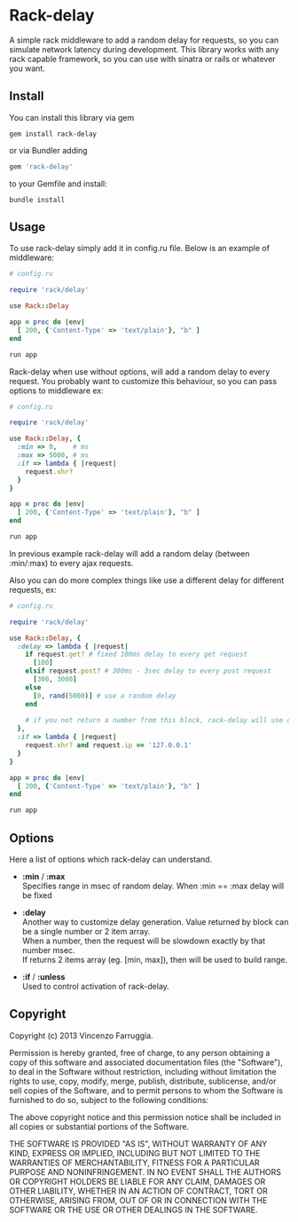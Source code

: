 Rack-delay
==========

A simple rack middleware to add a random delay for requests, so you can simulate network latency during development.
This library works with any rack capable framework, so you can use with sinatra or rails or whatever you want.

## Install

You can install this library via gem

    gem install rack-delay

or via Bundler adding

```ruby
gem 'rack-delay'
```

to your Gemfile and install:

    bundle install


## Usage

To use rack-delay simply add it in config.ru file.
Below is an example of middleware:

```ruby
# config.ru

require 'rack/delay'

use Rack::Delay

app = proc do |env|
  [ 200, {'Content-Type' => 'text/plain'}, "b" ]
end

run app
```

Rack-delay when use without options, will add a random delay to every request.
You probably want to customize this behaviour, so you can pass options to middleware ex:

```ruby
# config.ru

require 'rack/delay'

use Rack::Delay, {
  :min => 0,    # ms
  :max => 5000, # ms
  :if => lambda { |request|
    request.xhr?
  }
}

app = proc do |env|
  [ 200, {'Content-Type' => 'text/plain'}, "b" ]
end

run app
```

In previous example rack-delay will add a random delay (between :min/:max) to every ajax requests.

Also you can do more complex things like use a different delay for different requests, ex:

```ruby
# config.ru

require 'rack/delay'

use Rack::Delay, {
  :delay => lambda { |request|
    if request.get? # fixed 100ms delay to every get request
      [100]
    elsif request.post? # 300ms - 3sec delay to every post request
      [300, 3000]
    else
      [0, rand(5000)] # use a random delay
    end
    
    # if you not return a number from this block, rack-delay will use defaults range :min/:max to calc random delay
  },
  :if => lambda { |request|
    request.xhr? and request.ip == '127.0.0.1'
  }
}

app = proc do |env|
  [ 200, {'Content-Type' => 'text/plain'}, "b" ]
end

run app
```

## Options

Here a list of options which rack-delay can understand.  


* **:min** / **:max**  
  Specifies range in msec of random delay. When :min == :max delay will be fixed

* **:delay**  
  Another way to customize delay generation. Value returned by block can be a single number or 2 item array.  
  When a number, then the request will be slowdown exactly by that number msec.  
  If returns 2 items array (eg. [min, max]), then will be used to build range.

* **:if** / **:unless**  
  Used to control activation of rack-delay.  

## Copyright

Copyright (c) 2013 Vincenzo Farruggia.

Permission is hereby granted, free of charge, to any person obtaining
a copy of this software and associated documentation files (the
"Software"), to deal in the Software without restriction, including
without limitation the rights to use, copy, modify, merge, publish,
distribute, sublicense, and/or sell copies of the Software, and to
permit persons to whom the Software is furnished to do so, subject to
the following conditions:

The above copyright notice and this permission notice shall be
included in all copies or substantial portions of the Software.

THE SOFTWARE IS PROVIDED "AS IS", WITHOUT WARRANTY OF ANY KIND,
EXPRESS OR IMPLIED, INCLUDING BUT NOT LIMITED TO THE WARRANTIES OF
MERCHANTABILITY, FITNESS FOR A PARTICULAR PURPOSE AND
NONINFRINGEMENT. IN NO EVENT SHALL THE AUTHORS OR COPYRIGHT HOLDERS BE
LIABLE FOR ANY CLAIM, DAMAGES OR OTHER LIABILITY, WHETHER IN AN ACTION
OF CONTRACT, TORT OR OTHERWISE, ARISING FROM, OUT OF OR IN CONNECTION
WITH THE SOFTWARE OR THE USE OR OTHER DEALINGS IN THE SOFTWARE.